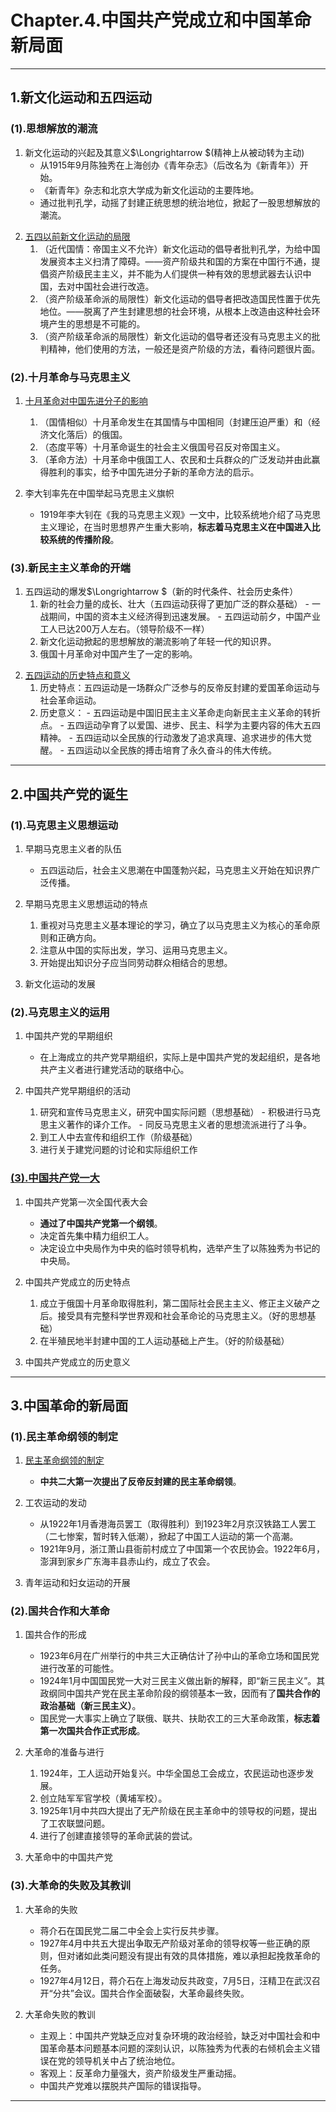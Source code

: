 # **Chapter.4.中国共产党成立和中国革命新局面**

---

## **1.新文化运动和五四运动**

### **(1).思想解放的潮流**

1. 新文化运动的兴起及其意义$\Longrightarrow $(精神上从被动转为主动)
      - 从1915年9月陈独秀在上海创办《青年杂志》（后改名为《新青年》）开始。
      - 《新青年》杂志和北京大学成为新文化运动的主要阵地。
      - 通过批判孔学，动摇了封建正统思想的统治地位，掀起了一股思想解放的潮流。

<a id="10"></a>

2. [五四以前新文化运动的局限](附录.2.Q&A.md#10)
      1. （近代国情：帝国主义不允许）新文化运动的倡导者批判孔学，为给中国发展资本主义扫清了障碍。——资产阶级共和国的方案在中国行不通，提倡资产阶级民主主义，并不能为人们提供一种有效的思想武器去认识中国，去对中国社会进行改造。
      2. （资产阶级革命派的局限性）新文化运动的倡导者把改造国民性置于优先地位。——脱离了产生封建思想的社会环境，从根本上改造由这种社会环境产生的思想是不可能的。
      3. （资产阶级革命派的局限性）新文化运动的倡导者还没有马克思主义的批判精神，他们使用的方法，一般还是资产阶级的方法，看待问题很片面。

### **(2).十月革命与马克思主义**

<a id="11"></a>

1. [十月革命对中国先进分子的影响](附录.2.Q&A.md#11)
      1. （国情相似）十月革命发生在其国情与中国相同（封建压迫严重）和（经济文化落后）的俄国。
      2. （态度平等）十月革命诞生的社会主义俄国号召反对帝国主义。
      3. （革命方法）十月革命中俄国工人、农民和士兵群众的广泛发动并由此赢得胜利的事实，给予中国先进分子新的革命方法的启示。

2. 李大钊率先在中国举起马克思主义旗帜
      - 1919年李大钊在《我的马克思主义观》一文中，比较系统地介绍了马克思主义理论，在当时思想界产生重大影响，**标志着马克思主义在中国进入比较系统的传播阶段**。

### **(3).新民主主义革命的开端**

1. 五四运动的爆发$\Longrightarrow $（新的时代条件、社会历史条件）
      1. 新的社会力量的成长、壮大（五四运动获得了更加广泛的群众基础）
        - 一战期间，中国的资本主义经济得到迅速发展。
        - 五四运动前夕，中国产业工人已达200万人左右。（领导阶级不一样）
      2. 新文化运动掀起的思想解放的潮流影响了年轻一代的知识界。
      3. 俄国十月革命对中国产生了一定的影响。

<a id="12"></a>

2. [五四运动的历史特点和意义](附录.2.Q&A.md#12)
      1. 历史特点：五四运动是一场群众广泛参与的反帝反封建的爱国革命运动与社会革命运动。
      2. 历史意义：
        - 五四运动是中国旧民主主义革命走向新民主主义革命的转折点。
        - 五四运动孕育了以爱国、进步、民主、科学为主要内容的伟大五四精神。
        - 五四运动以全民族的行动激发了追求真理、追求进步的伟大觉醒。
        - 五四运动以全民族的搏击培育了永久奋斗的伟大传统。

---

## **2.中国共产党的诞生**

### **(1).马克思主义思想运动**

1. 早期马克思主义者的队伍
      - 五四运动后，社会主义思潮在中国蓬勃兴起，马克思主义开始在知识界广泛传播。

2. 早期马克思主义思想运动的特点
      1. 重视对马克思主义基本理论的学习，确立了以马克思主义为核心的革命原则和正确方向。
      2. 注意从中国的实际出发，学习、运用马克思主义。
      3. 开始提出知识分子应当同劳动群众相结合的思想。

3. 新文化运动的发展

### **(2).马克思主义的运用**

1. 中国共产党的早期组织
      - 在上海成立的共产党早期组织，实际上是中国共产党的发起组织，是各地共产主义者进行建党活动的联络中心。

2. 中国共产党早期组织的活动
      1. 研究和宣传马克思主义，研究中国实际问题（思想基础）
        - 积极进行马克思主义著作的译介工作。
        - 同反马克思主义者的思想流派进行了斗争。
      2. 到工人中去宣传和组织工作（阶级基础）
      3. 进行关于建党问题的讨论和实际组织工作

<a id="Con.1"></a>

### **[(3).中国共产党一大](附录.3.会议.md#Con.1)**

1. 中国共产党第一次全国代表大会
      - **通过了中国共产党第一个纲领**。
      - 决定首先集中精力组织工人。
      - 决定设立中央局作为中央的临时领导机构，选举产生了以陈独秀为书记的中央局。

2. 中国共产党成立的历史特点
      1. 成立于俄国十月革命取得胜利，第二国际社会民主主义、修正主义破产之后。接受具有完整科学世界观和社会革命论的马克思主义。（好的思想基础）
      2. 在半殖民地半封建中国的工人运动基础上产生。（好的阶级基础）

3. 中国共产党成立的历史意义

---

## **3.中国革命的新局面**

### **(1).民主革命纲领的制定**

<a id="Con.2"></a>

1. [民主革命纲领的制定](附录.3.会议.md#Con.2)
      - **中共二大第一次提出了反帝反封建的民主革命纲领**。

2. 工农运动的发动
      - 从1922年1月香港海员罢工（取得胜利）到1923年2月京汉铁路工人罢工（二七惨案，暂时转入低潮），掀起了中国工人运动的第一个高潮。
      - 1921年9月，浙江萧山县衙前村成立了中国第一个农民协会。1922年6月，澎湃到家乡广东海丰县赤山约，成立了农会。
      
3. 青年运动和妇女运动的开展

### **(2).国共合作和大革命**

1. 国共合作的形成
      - 1923年6月在广州举行的中共三大正确估计了孙中山的革命立场和国民党进行改革的可能性。
      - 1924年1月中国国民党一大对三民主义做出新的解释，即“新三民主义”。其政纲同中国共产党在民主革命阶段的纲领基本一致，因而有了**国共合作的政治基础（新三民主义）**。
      - 国民党一大事实上确立了联俄、联共、扶助农工的三大革命政策，**标志着第一次国共合作正式形成**。

2. 大革命的准备与进行
      1. 1924年，工人运动开始复兴。中华全国总工会成立，农民运动也逐步发展。
      2. 创立陆军军官学校（黄埔军校）。
      3. 1925年1月中共四大提出了无产阶级在民主革命中的领导权的问题，提出了工农联盟问题。
      4. 进行了创建直接领导的革命武装的尝试。

3. 大革命中的中国共产党

### **(3).大革命的失败及其教训**

1. 大革命的失败
      - 蒋介石在国民党二届二中全会上实行反共步骤。
      - 1927年4月中共五大提出争取无产阶级对革命的领导权等一些正确的原则，但对诸如此类问题没有提出有效的具体措施，难以承担起挽救革命的任务。
      - 1927年4月12日，蒋介石在上海发动反共政变，7月5日，汪精卫在武汉召开“分共”会议。国共合作全面破裂，大革命最终失败。

2. 大革命失败的教训
      - 主观上：中国共产党缺乏应对复杂环境的政治经验，缺乏对中国社会和中国革命基本问题基本问题的深刻认识，以陈独秀为代表的右倾机会主义错误在党的领导机关中占了统治地位。
      - 客观上：反革命力量强大，资产阶级发生严重动摇。
      - 中国共产党难以摆脱共产国际的错误指导。

---